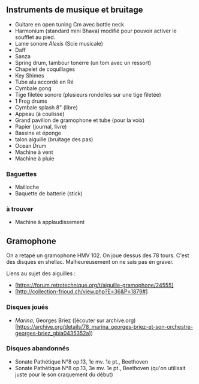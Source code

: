 ## Instruments de musique et bruitage

- Guitare en open tuning Cm avec bottle neck
- Harmonium (standard mini Bhava) modifié pour pouvoir activer le soufflet au pied.
- Lame sonore *Alexis* (Scie musicale)
- Daff
- Sanza
- Spring drum, tambour tonerre (un tom avec un ressort)
- Chapelet de coquillages
- Key Shimes
- Tube alu accordé en Ré
- Cymbale gong
- Tige filetée sonore (plusieurs rondelles sur une tige filetée)
- 1 Frog drums
- Cymbale splash 8" (libre)
- Appeau (à coulisse)
- Grand pavillon de gramophone et tube (pour la voix)
- Papier (journal, livre)
- Bassine et éponge
- talon aiguille (bruitage des pas)
- Ocean Drum
- Machine à vent
- Machine à pluie

### Baguettes

- Mailloche
- Baquette de batterie (stick)

### à trouver

- Machine à  applaudissement

## Gramophone 

On a retapé un gramophone HMV 102.
On joue dessus des 78 tours. C'est des disques en shellac. Malheureusement on ne sais pas en graver.

Liens au sujet des aiguilles :
- [https://forum.retrotechnique.org/t/aiguille-gramophone/24555]
- [http://collection-frioud.ch/view.php?E=36&P=1879#]

### Disques joués

- *Marina*, Georges Briez ([écouter sur archive.org)[https://archive.org/details/78_marina_georges-briez-et-son-orchestre-georges-briez_gbia0435352a])

### Disques abandonnés

- Sonate Pathétique N°8 op.13, 1e mv. 1e pt., Beethoven
- Sonate Pathétique N°8 op.13, 3e mv. 1e pt., Beethoven (qu'on utilisait juste pour le son craquement du début)

